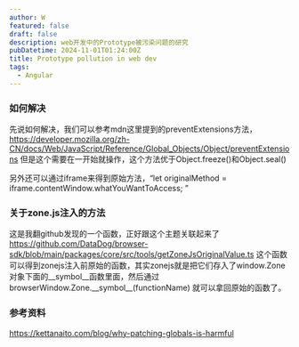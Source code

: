 ```yaml
---
author: W
featured: false
draft: false
description: web开发中的Prototype被污染问题的研究
pubDatetime: 2024-11-01T01:24:00Z
title: Prototype pollution in web dev
tags:
  - Angular
---
```


### 如何解决

先说如何解决，我们可以参考mdn这里提到的preventExtensions方法，https://developer.mozilla.org/zh-CN/docs/Web/JavaScript/Reference/Global_Objects/Object/preventExtensions 但是这个需要在一开始就操作，这个方法优于Object.freeze()和Object.seal()

另外还可以通过iframe来得到原始方法，“let originalMethod = iframe.contentWindow.whatYouWantToAccess; ”

### 关于zone.js注入的方法

这是我翻github发现的一个函数，正好跟这个主题关联起来了 https://github.com/DataDog/browser-sdk/blob/main/packages/core/src/tools/getZoneJsOriginalValue.ts 这个函数可以得到zonejs注入前原始的函数，其实zonejs就是把它们存入了window.Zone对象下面的\_\_symbol\_\_函数里面，然后通过browserWindow.Zone.\_\_symbol\_\_(functionName) 就可以拿回原始的函数了。

### 参考资料

https://kettanaito.com/blog/why-patching-globals-is-harmful
